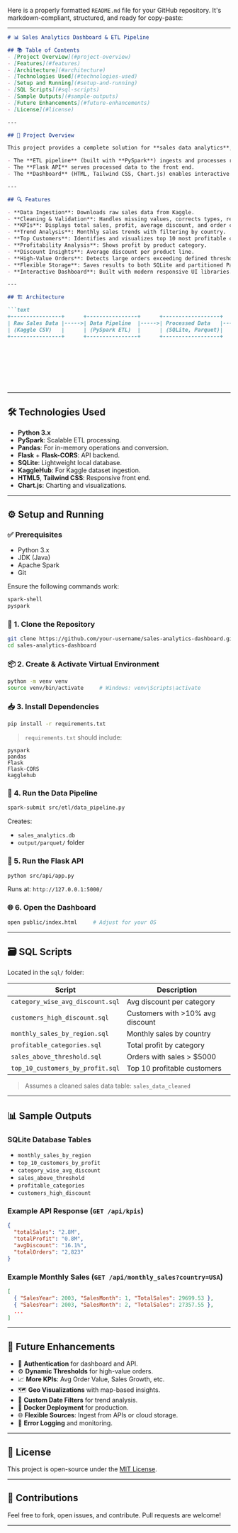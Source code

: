 Here is a properly formatted `README.md` file for your GitHub repository. It's markdown-compliant, structured, and ready for copy-paste:

---

````markdown
# 📊 Sales Analytics Dashboard & ETL Pipeline

## 📚 Table of Contents
- [Project Overview](#project-overview)
- [Features](#features)
- [Architecture](#architecture)
- [Technologies Used](#technologies-used)
- [Setup and Running](#setup-and-running)
- [SQL Scripts](#sql-scripts)
- [Sample Outputs](#sample-outputs)
- [Future Enhancements](#future-enhancements)
- [License](#license)

---

## 🚀 Project Overview

This project provides a complete solution for **sales data analytics**, combining a scalable **ETL pipeline** with a responsive **web-based dashboard**.

- The **ETL pipeline** (built with **PySpark**) ingests and processes raw sales data.
- The **Flask API** serves processed data to the front end.
- The **Dashboard** (HTML, Tailwind CSS, Chart.js) enables interactive sales visualizations and insights.

---

## 🔍 Features

- **Data Ingestion**: Downloads raw sales data from Kaggle.
- **Cleaning & Validation**: Handles missing values, corrects types, removes duplicates, and filters bad records.
- **KPIs**: Displays total sales, profit, average discount, and order count.
- **Trend Analysis**: Monthly sales trends with filtering by country.
- **Top Customers**: Identifies and visualizes top 10 most profitable customers.
- **Profitability Analysis**: Shows profit by product category.
- **Discount Insights**: Average discount per product line.
- **High-Value Orders**: Detects large orders exceeding defined thresholds.
- **Flexible Storage**: Saves results to both SQLite and partitioned Parquet files.
- **Interactive Dashboard**: Built with modern responsive UI libraries.

---

## 🏗️ Architecture

```text
+----------------+      +----------------+      +------------------+      +-----------------+
| Raw Sales Data |----->| Data Pipeline  |----->| Processed Data   |----->| Flask API       |
| (Kaggle CSV)   |      | (PySpark ETL)  |      | (SQLite, Parquet)|      | (Data Endpoints)|
+----------------+      +----------------+      +------------------+      +--------+--------+
                                                                                    |
                                                                                    | (JSON)
                                                                                    v
                                                                          +-------------------+
                                                                          | Web Dashboard     |
                                                                          | (HTML, JS, CSS)   |
                                                                          +-------------------+
````

---

## 🛠️ Technologies Used

* **Python 3.x**
* **PySpark**: Scalable ETL processing.
* **Pandas**: For in-memory operations and conversion.
* **Flask** + **Flask-CORS**: API backend.
* **SQLite**: Lightweight local database.
* **KaggleHub**: For Kaggle dataset ingestion.
* **HTML5**, **Tailwind CSS**: Responsive front end.
* **Chart.js**: Charting and visualizations.

---

## ⚙️ Setup and Running

### ✅ Prerequisites

* Python 3.x
* JDK (Java)
* Apache Spark
* Git

Ensure the following commands work:

```bash
spark-shell
pyspark
```

### 🔧 1. Clone the Repository

```bash
git clone https://github.com/your-username/sales-analytics-dashboard.git
cd sales-analytics-dashboard
```

### 📦 2. Create & Activate Virtual Environment

```bash
python -m venv venv
source venv/bin/activate     # Windows: venv\Scripts\activate
```

### 📥 3. Install Dependencies

```bash
pip install -r requirements.txt
```

> `requirements.txt` should include:

```
pyspark
pandas
Flask
Flask-CORS
kagglehub
```

### 🧹 4. Run the Data Pipeline

```bash
spark-submit src/etl/data_pipeline.py
```

Creates:

* `sales_analytics.db`
* `output/parquet/` folder

### 🔌 5. Run the Flask API

```bash
python src/api/app.py
```

Runs at: `http://127.0.0.1:5000/`

### 🌐 6. Open the Dashboard

```bash
open public/index.html     # Adjust for your OS
```

---

## 🗃️ SQL Scripts

Located in the `sql/` folder:

| Script                           | Description                      |
| -------------------------------- | -------------------------------- |
| `category_wise_avg_discount.sql` | Avg discount per category        |
| `customers_high_discount.sql`    | Customers with >10% avg discount |
| `monthly_sales_by_region.sql`    | Monthly sales by country         |
| `profitable_categories.sql`      | Total profit by category         |
| `sales_above_threshold.sql`      | Orders with sales > \$5000       |
| `top_10_customers_by_profit.sql` | Top 10 profitable customers      |

> Assumes a cleaned sales data table: `sales_data_cleaned`

---

## 📊 Sample Outputs

### SQLite Database Tables

* `monthly_sales_by_region`
* `top_10_customers_by_profit`
* `category_wise_avg_discount`
* `sales_above_threshold`
* `profitable_categories`
* `customers_high_discount`

### Example API Response (`GET /api/kpis`)

```json
{
  "totalSales": "2.8M",
  "totalProfit": "0.8M",
  "avgDiscount": "16.1%",
  "totalOrders": "2,823"
}
```

### Example Monthly Sales (`GET /api/monthly_sales?country=USA`)

```json
[
  { "SalesYear": 2003, "SalesMonth": 1, "TotalSales": 29699.53 },
  { "SalesYear": 2003, "SalesMonth": 2, "TotalSales": 27357.55 },
  ...
]
```

---

## 🚧 Future Enhancements

* 🔐 **Authentication** for dashboard and API.
* ⚙️ **Dynamic Thresholds** for high-value orders.
* 📈 **More KPIs**: Avg Order Value, Sales Growth, etc.
* 🗺️ **Geo Visualizations** with map-based insights.
* 📅 **Custom Date Filters** for trend analysis.
* 🐳 **Docker Deployment** for production.
* 🌐 **Flexible Sources**: Ingest from APIs or cloud storage.
* 🛑 **Error Logging** and monitoring.

---

## 📄 License

This project is open-source under the [MIT License](LICENSE).

---

## 🙌 Contributions

Feel free to fork, open issues, and contribute. Pull requests are welcome!

---
